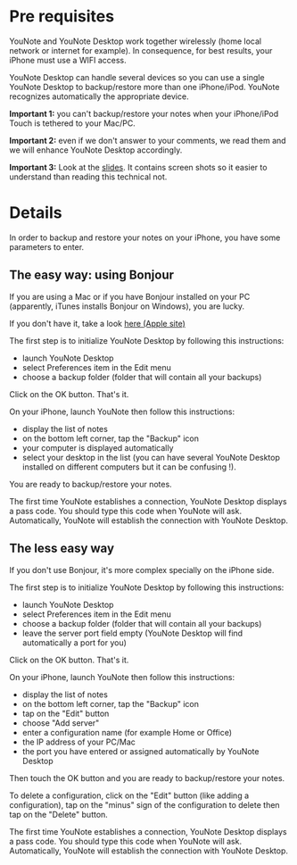 # Pre requisites #

YouNote and YouNote Desktop work together wirelessly (home local network or internet for example). In consequence, for best results, your iPhone must use a WIFI access.

YouNote Desktop can handle several devices so you can use a single YouNote Desktop to backup/restore more than one iPhone/iPod. YouNote recognizes automatically the appropriate device.

**Important 1:** you can't backup/restore your notes when your iPhone/iPod Touch is tethered to your Mac/PC.

**Important 2:** even if we don't answer to your comments, we read them and we will enhance YouNote Desktop accordingly.

**Important 3:** Look at the [slides](http://www.slideshare.net/Sophiacom/younote-backup-instructions-en). It contains screen shots so it easier to understand than reading this technical not.

# Details #

In order to backup and restore your notes on your iPhone, you have some parameters to enter.

## The easy way: using Bonjour ##

If you are using a Mac or if you have Bonjour installed on your PC (apparently, iTunes installs Bonjour on Windows), you are lucky.

If you don't have it, take a look [here (Apple site)](http://www.apple.com/support/downloads/bonjourforwindows.html)

The first step is to initialize YouNote Desktop by following this instructions:
  * launch YouNote Desktop
  * select Preferences item in the Edit menu
  * choose a backup folder (folder that will contain all your backups)

Click on the OK button. That's it.

On your iPhone, launch YouNote then follow this instructions:
  * display the list of notes
  * on the bottom left corner, tap the "Backup" icon
  * your computer is displayed automatically
  * select your desktop in the list (you can have several YouNote Desktop installed on different computers but it can be confusing !).

You are ready to backup/restore your notes.

The first time YouNote establishes a connection, YouNote Desktop displays a pass code. You should type this code when YouNote will ask. Automatically, YouNote will establish the connection with YouNote Desktop.

## The less easy way ##

If you don't use Bonjour, it's more complex specially on the iPhone side.

The first step is to initialize YouNote Desktop by following this instructions:
  * launch YouNote Desktop
  * select Preferences item in the Edit menu
  * choose a backup folder (folder that will contain all your backups)
  * leave the server port field empty (YouNote Desktop will find automatically a port for you)

Click on the OK button. That's it.

On your iPhone, launch YouNote then follow this instructions:
  * display the list of notes
  * on the bottom left corner, tap the "Backup" icon
  * tap on the "Edit" button
  * choose "Add server"
  * enter a configuration name (for example Home or Office)
  * the IP address of your PC/Mac
  * the port you have entered or assigned automatically by YouNote Desktop

Then touch the OK button and you are ready to backup/restore your notes.

To delete a configuration, click on the "Edit" button (like adding a configuration), tap on the "minus" sign of the configuration to delete then tap on the "Delete" button.

The first time YouNote establishes a connection, YouNote Desktop displays a pass code. You should type this code when YouNote will ask. Automatically, YouNote will establish the connection with YouNote Desktop.